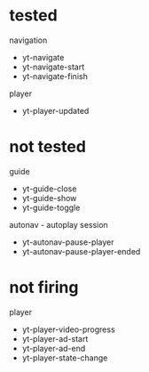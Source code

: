 # tested

navigation
* yt-navigate
* yt-navigate-start
* yt-navigate-finish

player
* yt-player-updated

# not tested
guide
* yt-guide-close
* yt-guide-show
* yt-guide-toggle

autonav - autoplay session
* yt-autonav-pause-player
* yt-autonav-pause-player-ended

# not firing

player
* yt-player-video-progress
* yt-player-ad-start
* yt-player-ad-end
* yt-player-state-change